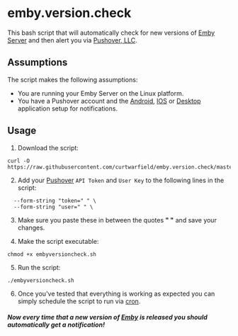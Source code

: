 # emby.version.check
This bash script that will automatically check for new versions of [Emby Server](https://emby.media/) and then alert you via [Pushover, LLC](https://pushover.net/).

## Assumptions

The script makes the following assumptions:
 - You are running your Emby Server on the Linux platform.
 - You have a Pushover account and the [Android](https://play.google.com/store/apps/details?id=net.superblock.pushover), [IOS](https://apps.apple.com/us/app/pushover-notifications/id506088175?ls=1) or [Desktop](https://pushover.net/clients/desktop) application setup for notifications.
## Usage

1. Download the script:

~~~
curl -O https://raw.githubusercontent.com/curtwarfield/emby.version.check/master/embyversioncheck.sh    
~~~

2. Add your [Pushover](https://pushover.net) `API Token` and `User Key` to the following lines in the script:

~~~
  --form-string "token=" " \ 
  --form-string "user=" " \
~~~

3. Make sure you paste these in between the quotes **" "** and save your changes.

4. Make the script executable:

~~~
chmod +x embyversioncheck.sh
~~~

5. Run the script:
~~~
./embyversioncheck.sh
~~~

6. Once you've tested that everything is working as expected you can simply schedule the script to run via [cron](https://en.wikipedia.org/wiki/Cron). 

##### Now every time that a new version of [Emby](https://emby.media/) is released you should automatically get a notification!
